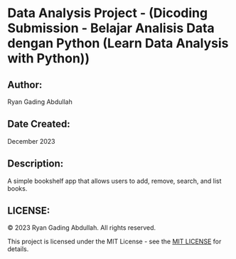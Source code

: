 # Data Analysis Project - (Dicoding Submission - Belajar Analisis Data dengan Python (Learn Data Analysis with Python))

## Author:

Ryan Gading Abdullah

## Date Created:

December 2023

## Description:

A simple bookshelf app that allows users to add, remove, search, and list books.

## LICENSE:

&copy; 2023 Ryan Gading Abdullah. All rights reserved.

This project is licensed under the MIT License - see the [MIT LICENSE](LICENSE) for details.